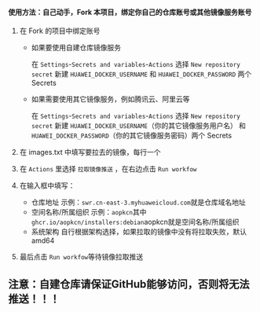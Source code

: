 #### 使用方法：自己动手，Fork 本项目，绑定你自己的仓库账号或其他镜像服务账号

1. 在 Fork 的项目中绑定账号
    - 如果要使用自建仓库镜像服务

      在 `Settings`-`Secrets and variables`-`Actions` 选择 `New repository secret` 新建 `HUAWEI_DOCKER_USERNAME`  和 `HUAWEI_DOCKER_PASSWORD`  两个 Secrets

    - 如果需要使用其它镜像服务，例如腾讯云、阿里云等

      在 `Settings`-`Secrets and variables`-`Actions` 选择 `New repository secret` 新建 `HUAWEI_DOCKER_USERNAME`（你的其它镜像服务用户名）
      和 `HUAWEI_DOCKER_PASSWORD`（你的其它镜像服务密码）两个 Secrets

2. 在 images.txt 中填写要拉去的镜像，每行一个
      
4. 在 `Actions` 里选择 `拉取镜像推送` ，在右边点击 `Run workfow`

5. 在输入框中填写：
    - 仓库地址 示例：`swr.cn-east-3.myhuaweicloud.com`就是仓库域名地址
    - 空间名称/所属组织 示例：`aopkcn`其中`ghcr.io/aopkcn/installers:debian`aopkcn就是空间名称/所属组织
    - 系统架构 自行根据架构选择，如果拉取的镜像中没有将拉取失败，默认amd64

6. 最后点击 `Run workfow`等待镜像拉取推送

## 注意：自建仓库请保证GitHub能够访问，否则将无法推送！！！ 
